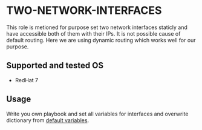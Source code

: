 TWO-NETWORK-INTERFACES
======================

This role is metioned for purpose set two network interfaces staticly and
have accessible both of them with their IPs. It is not possible cause of
default routing. Here we are using dynamic routing which works well  for our
purpose.

Supported and tested OS
-----------------------
- RedHat 7

Usage
-----

Write you own playbook and set all variables for interfaces and overwrite
dictionary from [default variables](./default/main.yml).

